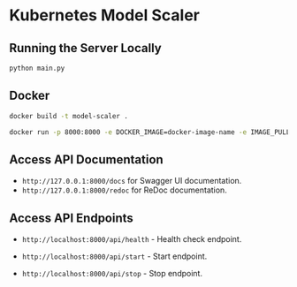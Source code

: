 # Kubernetes Model Scaler


## Running the Server Locally
```bash
python main.py
```

## Docker
```bash
docker build -t model-scaler .
```

```bash
docker run -p 8000:8000 -e DOCKER_IMAGE=docker-image-name -e IMAGE_PULL_SECRET=image-pull-secret -e ZK_HOSTS=zk-hosts -e NAMESPACE=namespace  --name model-scaler model-scaler
```

## Access API Documentation
- `http://127.0.0.1:8000/docs` for Swagger UI documentation.
- `http://127.0.0.1:8000/redoc` for ReDoc documentation.


## Access API Endpoints
- `http://localhost:8000/api/health` - Health check endpoint.

- `http://localhost:8000/api/start` - Start endpoint.

- `http://localhost:8000/api/stop` - Stop endpoint.
